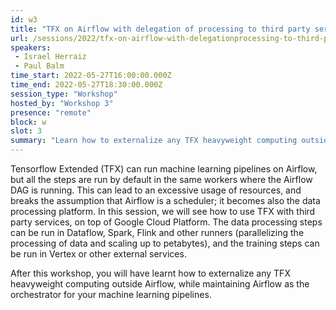 ```yaml
---
id: w3
title: "TFX on Airflow with delegation of processing to third party services"
url: /sessions/2022/tfx-on-airflow-with-delegationprocessing-to-third-party-services
speakers:
 - Israel Herraiz
 - Paul Balm
time_start: 2022-05-27T16:00:00.000Z
time_end: 2022-05-27T18:30:00.000Z
session_type: "Workshop"
hosted_by: "Workshop 3"
presence: "remote"
block: w
slot: 3
summary: "Learn how to externalize any TFX heavyweight computing outside Airflow, while maintaining Airflow as the orchestrator for your machine learning pipelines."
---
```


Tensorflow Extended (TFX) can run machine learning pipelines on Airflow, but all the steps are run by default in the same workers where the Airflow DAG is running. This can lead to an excessive usage of resources, and breaks the assumption that Airflow is a scheduler; it becomes also the data processing platform. In this session, we will see how to use TFX with third party services, on top of Google Cloud Platform. The data processing steps can be run in Dataflow, Spark, Flink and other runners (parallelizing the processing of data and scaling up to petabytes), and the training steps can be run in Vertex or other external services. 
  
After this workshop, you will have learnt how to externalize any TFX heavyweight computing outside Airflow, while maintaining Airflow as the orchestrator for your machine learning pipelines.